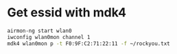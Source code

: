 # Get essid with mdk4
```bash
airmon-ng start wlan0
iwconfig wlan0mon channel 1
mdk4 wlan0mon p -t F0:9F:C2:71:22:11 -f ~/rockyou.txt
```
